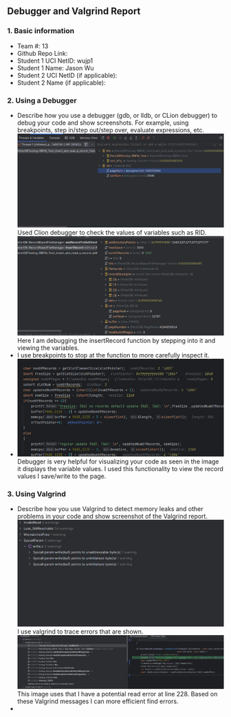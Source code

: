 ## Debugger and Valgrind Report

### 1. Basic information
 - Team #: 13
 - Github Repo Link: 
 - Student 1 UCI NetID: wujp1
 - Student 1 Name: Jason Wu
 - Student 2 UCI NetID (if applicable):
 - Student 2 Name (if applicable):


### 2. Using a Debugger
- Describe how you use a debugger (gdb, or lldb, or CLion debugger) to debug your code and show screenshots. 
For example, using breakpoints, step in/step out/step over, evaluate expressions, etc. 
![img.png](img.png)
Used Clion debugger to check the values of variables such as RID.
![img_4.png](img_4.png)
Here I am debugging the insertRecord function by stepping into it and viewing the variables.
- I use breakpoints to stop at the function to more carefully inspect it.
- ![img_5.png](img_5.png)
Debugger is very helpful for visualizing your code as seen in the image it displays the variable values.
I used this functionality to view the record values I save/write to the page.
### 3. Using Valgrind
- Describe how you use Valgrind to detect memory leaks and other problems in your code and show screenshot of the Valgrind report.
![img_1.png](img_1.png)
I use valgrind to trace errors that are shown.
![img_2.png](img_2.png)
This image uses that I have a potential read error at line 228. Based on these Valgrind messages I can more efficient find errors.
- 